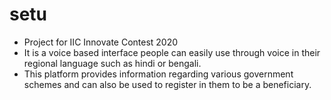 # setu
* Project for IIC Innovate Contest 2020
* It is a voice based interface people can easily use through voice in their regional language such as hindi or bengali.
* This platform provides information regarding various government schemes and can also be used to register in them to be a beneficiary.
